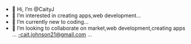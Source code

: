 - 👋 Hi, I’m @CaityJ
- 👀 I’m interested in creating apps,web development...
- 🌱 I’m currently new to coding...
- 💞️ I’m looking to collaborate on market,web development,creating apps ...
-cait.johnson21@gmail.com ...

<!---
CaityJ/CaityJ is a ✨ special ✨ repository because its `README.md` (this file) appears on your GitHub profile.
You can click the Preview link to take a look at your changes.
--->
